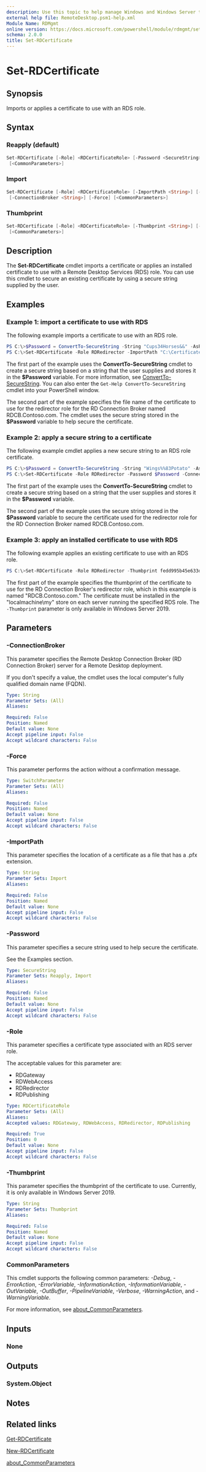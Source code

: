 ```yaml
---
description: Use this topic to help manage Windows and Windows Server technologies with Windows PowerShell.
external help file: RemoteDesktop.psm1-help.xml
Module Name: RDMgmt
online version: https://docs.microsoft.com/powershell/module/rdmgmt/set-rdcertificate?view=windowsserver2019-ps&wt.mc_id=ps-gethelp
schema: 2.0.0
title: Set-RDCertificate
---
```


# Set-RDCertificate

## Synopsis
Imports or applies a certificate to use with an RDS role.

## Syntax

### Reapply (default)
```PowerShell
Set-RDCertificate [-Role] <RDCertificateRole> [-Password <SecureString>] [-ConnectionBroker <String>] [-Force]
 [<CommonParameters>]
```

### Import
```PowerShell
Set-RDCertificate [-Role] <RDCertificateRole> [-ImportPath <String>] [-Password <SecureString>]
 [-ConnectionBroker <String>] [-Force] [<CommonParameters>]
```

### Thumbprint
```PowerShell
Set-RDCertificate [-Role] <RDCertificateRole> [-Thumbprint <String>] [-ConnectionBroker <String>] [-Force]
 [<CommonParameters>]
```

## Description

The **Set-RDCertificate** cmdlet imports a certificate or applies an installed certificate to use with a Remote Desktop Services (RDS) role. You can use this cmdlet to secure an existing certificate by using a secure string supplied by the user.

## Examples

### Example 1: import a certificate to use with RDS

The following example imports a certificate to use with an RDS role.
```PowerShell
PS C:\>$Password = ConvertTo-SecureString -String "Cups34Horses&&" -AsPlainText -Force
PS C:\>Set-RDCertificate -Role RDRedirector -ImportPath "C:\Certificates\Redirector07.pfx" -Password $Password -ConnectionBroker "RDCB.Contoso.com"
```

The first part of the example uses the **ConvertTo-SecureString** cmdlet to create a secure string based on a string that the user supplies and stores it in the **$Password** variable. For more information, see [ConvertTo-SecureString](https://docs.microsoft.com/en-us/powershell/module/microsoft.powershell.security/ConvertTo-SecureString?view=powershell-6). You can also enter the `Get-Help ConvertTo-SecureString` cmdlet into your PowerShell window.

The second part of the example specifies the file name of the certificate to use for the redirector role for the RD Connection Broker named RDCB.Contoso.com. The cmdlet uses the secure string stored in the **$Password** variable to help secure the certificate.

### Example 2: apply a secure string to a certificate

The following example cmdlet applies a new secure string to an RDS role certificate.
```PowerShell
PS C:\>$Password = ConvertTo-SecureString -String "Wings%%83Potato" -AsPlainText -Force
PS C:\>Set-RDCertificate -Role RDRedirector -Password $Password -ConnectionBroker "RDCB.Contoso.com"
```

The first part of the example uses the **ConvertTo-SecureString** cmdlet to create a secure string based on a string that the user supplies and stores it in the **$Password** variable.

The second part of the example uses the secure string stored in the **$Password** variable to secure the certificate used for the redirector role for the RD Connection Broker named RDCB.Contoso.com.

### Example 3: apply an installed certificate to use with RDS

The following example applies an existing certificate to use with an RDS role.
```PowerShell
PS C:\>Set-RDCertificate -Role RDRedirector -Thumbprint fedd995b45e633d4ef30fcbc8f3a48b627e9a28b -ConnectionBroker "RDCB.Contoso.com"
```

The first part of the example specifies the thumbprint of the certificate to use for the RD Connection Broker's redirector role, which in this example is named "RDCB.Contoso.com." The certificate must be installed in the "localmachine\my" store on each server running the specified RDS role. The `-Thumbprint` parameter is only available in Windows Server 2019.

## Parameters

### -ConnectionBroker
This parameter specifies the Remote Desktop Connection Broker (RD Connection Broker) server for a Remote Desktop deployment.

If you don't specify a value, the cmdlet uses the local computer's fully qualified domain name (FQDN).

```yaml
Type: String
Parameter Sets: (All)
Aliases:

Required: False
Position: Named
Default value: None
Accept pipeline input: False
Accept wildcard characters: False
```

### -Force
This parameter performs the action without a confirmation message.

```yaml
Type: SwitchParameter
Parameter Sets: (All)
Aliases:

Required: False
Position: Named
Default value: None
Accept pipeline input: False
Accept wildcard characters: False
```

### -ImportPath
This parameter specifies the location of a certificate as a file that has a .pfx extension.

```yaml
Type: String
Parameter Sets: Import
Aliases:

Required: False
Position: Named
Default value: None
Accept pipeline input: False
Accept wildcard characters: False
```

### -Password
This parameter specifies a secure string used to help secure the certificate.

See the Examples section.

```yaml
Type: SecureString
Parameter Sets: Reapply, Import
Aliases:

Required: False
Position: Named
Default value: None
Accept pipeline input: False
Accept wildcard characters: False
```

### -Role
This parameter specifies a certificate type associated with an RDS server role.

The acceptable values for this parameter are:

- RDGateway
- RDWebAccess
- RDRedirector
- RDPublishing

```yaml
Type: RDCertificateRole
Parameter Sets: (All)
Aliases:
Accepted values: RDGateway, RDWebAccess, RDRedirector, RDPublishing

Required: True
Position: 0
Default value: None
Accept pipeline input: False
Accept wildcard characters: False
```

### -Thumbprint
This parameter specifies the thumbprint of the certificate to use. Currently, it is only available in Windows Server 2019.

```yaml
Type: String
Parameter Sets: Thumbprint
Aliases:

Required: False
Position: Named
Default value: None
Accept pipeline input: False
Accept wildcard characters: False
```

### CommonParameters
This cmdlet supports the following common parameters: *-Debug*, *-ErrorAction*, *-ErrorVariable*, *-InformationAction*, *-InformationVariable*, *-OutVariable*, *-OutBuffer*, *-PipelineVariable*, *-Verbose*, *-WarningAction*, and *-WarningVariable*.

For more information, see [about_CommonParameters](https://docs.microsoft.com/powershell/module/microsoft.powershell.core/about/about_commonparameters?view=powershell-6).

## Inputs

### None

## Outputs

### System.Object

## Notes

## Related links

[Get-RDCertificate](./Get-RDCertificate.md)

[New-RDCertificate](./New-RDCertificate.md)

[about_CommonParameters](https://docs.microsoft.com/powershell/module/microsoft.powershell.core/about/about_commonparameters?view=powershell-6)
